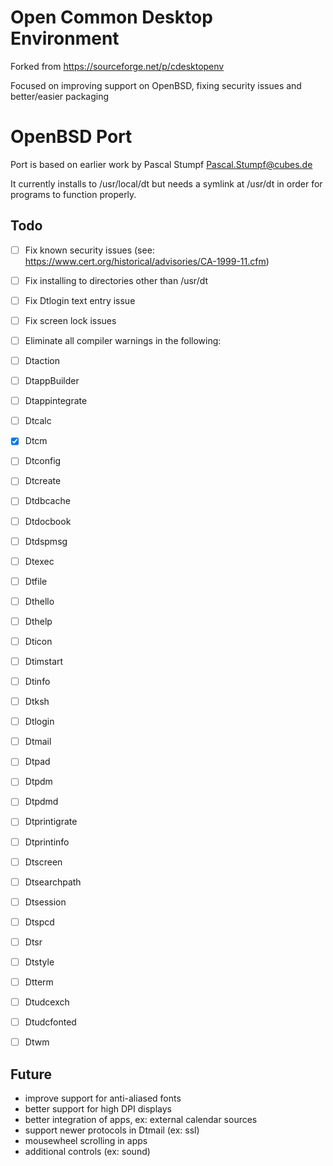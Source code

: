 # Open Common Desktop Environment

Forked from https://sourceforge.net/p/cdesktopenv

Focused on improving support on OpenBSD, fixing security issues and
better/easier packaging

# OpenBSD Port

Port is based on earlier work by Pascal Stumpf <Pascal.Stumpf@cubes.de>

It currently installs to /usr/local/dt but needs a symlink at /usr/dt in order
for programs to function properly.

## Todo

- [ ] Fix known security issues (see: https://www.cert.org/historical/advisories/CA-1999-11.cfm)
- [ ] Fix installing to directories other than /usr/dt
- [ ] Fix Dtlogin text entry issue
- [ ] Fix screen lock issues

- [ ] Eliminate all compiler warnings in the following:
-   [ ] Dtaction
-   [ ] DtappBuilder
-   [ ] Dtappintegrate
-   [ ] Dtcalc
-   [x] Dtcm
-   [ ] Dtconfig
-   [ ] Dtcreate
-   [ ] Dtdbcache
-   [ ] Dtdocbook
-   [ ] Dtdspmsg
-   [ ] Dtexec
-   [ ] Dtfile
-   [ ] Dthello
-   [ ] Dthelp
-   [ ] Dticon
-   [ ] Dtimstart
-   [ ] Dtinfo
-   [ ] Dtksh
-   [ ] Dtlogin
-   [ ] Dtmail
-   [ ] Dtpad
-   [ ] Dtpdm
-   [ ] Dtpdmd
-   [ ] Dtprintigrate
-   [ ] Dtprintinfo
-   [ ] Dtscreen
-   [ ] Dtsearchpath
-   [ ] Dtsession
-   [ ] Dtspcd
-   [ ] Dtsr
-   [ ] Dtstyle
-   [ ] Dtterm
-   [ ] Dtudcexch
-   [ ] Dtudcfonted
-   [ ] Dtwm

## Future

* improve support for anti-aliased fonts
* better support for high DPI displays
* better integration of apps, ex: external calendar sources
* support newer protocols in Dtmail (ex: ssl)
* mousewheel scrolling in apps
* additional controls (ex: sound)

